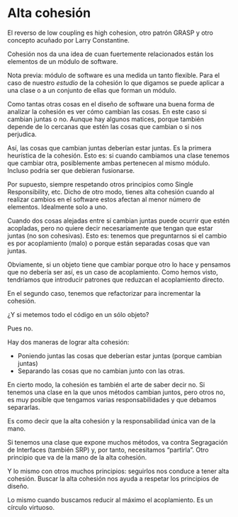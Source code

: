 # Alta cohesión

El reverso de low coupling es high cohesion, otro patrón GRASP y otro concepto acuñado por Larry Constantine.

Cohesión nos da una idea de cuan fuertemente relacionados están los elementos de un módulo de software.

Nota previa: módulo de software es una medida un tanto flexible. Para el caso de nuestro _estudio_ de la cohesión lo que digamos se puede aplicar a una clase o a un conjunto de ellas que forman un módulo.

Como tantas otras cosas en el diseño de software una buena forma de analizar la cohesión es ver cómo cambian las cosas. En este caso si cambian juntas o no. Aunque hay algunos matices, porque también depende de lo cercanas que estén las cosas que cambian o si nos perjudica.

Así, las cosas que cambian juntas deberían estar juntas. Es la primera heurística de la cohesión. Esto es: si cuando cambiamos una clase tenemos que cambiar otra, posiblemente ambas pertenecen al mismo módulo. Incluso podría ser que debieran fusionarse.

Por supuesto, siempre respetando otros principios como Single Responsibility, etc. Dicho de otro modo, tienes alta cohesión cuando al realizar cambios en el software estos afectan al menor número de elementos. Idealmente solo a uno.

Cuando dos cosas alejadas entre sí cambian juntas puede ocurrir que estén acopladas, pero no quiere decir necesariamente que tengan que estar juntas (no son cohesivas). Esto es: tenemos que preguntarnos si el cambio es por acoplamiento (malo) o porque están separadas cosas que van juntas.

Obviamente, si un objeto tiene que cambiar porque otro lo hace y pensamos que no debería ser así, es un caso de acoplamiento. Como hemos visto, tendríamos que introducir patrones que reduzcan el acoplamiento directo.

En el segundo caso, tenemos que refactorizar para incrementar la cohesión.

¿Y si metemos todo el código en un sólo objeto?

Pues no.

Hay dos maneras de lograr alta cohesión:

* Poniendo juntas las cosas que deberían estar juntas (porque cambian juntas)
* Separando las cosas que no cambian junto con las otras.

En cierto modo, la cohesión es también el arte de saber decir no. Si tenemos una clase en la que unos métodos cambian juntos, pero otros no, es muy posible que tengamos varias responsabilidades y que debamos separarlas.

Es como decir que la alta cohesión y la responsabilidad única van de la mano. 

Si tenemos una clase que expone muchos métodos, va contra Segragación de Interfaces (también SRP) y, por tanto, necesitamos “partirla”. Otro principio que va de la mano de la alta cohesión.

Y lo mismo con otros muchos principios: seguirlos nos conduce a tener alta cohesión. Buscar la alta cohesión nos ayuda a respetar los principios de diseño.

Lo mismo cuando buscamos reducir al máximo el acoplamiento. Es un círculo virtuoso.